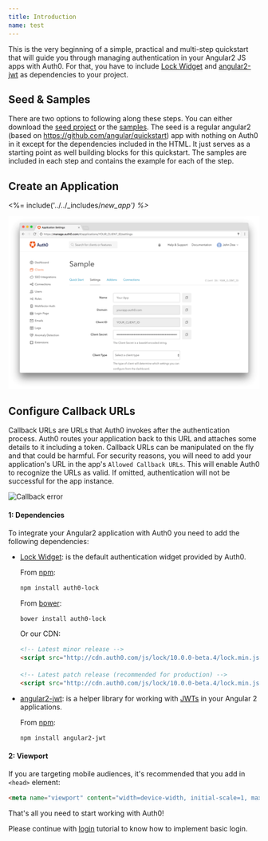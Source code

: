 ```yaml
---
title: Introduction
name: test
---
```


This is the very beginning of a simple, practical and multi-step quickstart that will guide you through managing authentication in your Angular2 JS apps with Auth0. For that, you have to include
[Lock Widget](https://github.com/auth0/lock) and [angular2-jwt](https://github.com/auth0/angular2-jwt) as dependencies to your project.

## Seed & Samples

There are two options to following along these steps. You can either download the [seed project](https://github.com/auth0-samples/auth0-angularjs2-systemjs-sample/tree/master/00-Starter-Seed) or the [samples](https://github.com/auth0-samples/auth0-angularjs2-systemjs-sample). The seed is a regular angular2 (based on https://github.com/angular/quickstart) app with nothing on Auth0 in it except for the dependencies included in the HTML. It just serves as a starting point as well building blocks for this quickstart. The samples are included in each step and contains the example for each of the step.

## Create an Application

<%= include('../../_includes/_new_app') %>_

![App Dashboard](/media/articles/angularjs/app_dashboard.png)


## Configure Callback URLs

Callback URLs are URLs that Auth0 invokes after the authentication process. Auth0 routes your application back to this URL and attaches some details to it including a token. Callback URLs can be manipulated on the fly and that could be harmful. For security reasons, you will need to add your application's URL in the app's `Allowed Callback URLs`. This will enable Auth0 to recognize the URLs as valid. If omitted, authentication will not be successful for the app instance.

![Callback error](/media/articles/angularjs/callback_error2.png)

#### 1: Dependencies
To integrate your Angular2 application with Auth0 you need to add the following dependencies:

- [Lock Widget](https://github.com/auth0/lock): is the default authentication widget provided by Auth0.

    From [npm](https://npmjs.org):

    ```sh
    npm install auth0-lock
    ```

    From [bower](http://bower.io):

    ```sh
    bower install auth0-lock
    ```

    Or our CDN:

    ```html
    <!-- Latest minor release -->
    <script src="http://cdn.auth0.com/js/lock/10.0.0-beta.4/lock.min.js"></script>

    <!-- Latest patch release (recommended for production) -->
    <script src="http://cdn.auth0.com/js/lock/10.0.0-beta.4/lock.min.js"></script>
    ```

- [angular2-jwt](https://github.com/auth0/angular2-jwt): is a helper library for working with [JWTs](http://jwt.io/introduction) in your Angular 2 applications.

    From [npm](https://npmjs.org):

    ```sh
    npm install angular2-jwt
    ```

#### 2: Viewport

If you are targeting mobile audiences, it's recommended that you add in `<head>` element:

```html
<meta name="viewport" content="width=device-width, initial-scale=1, maximum-scale=1, user-scalable=0"/>
```


That's all you need to start working with Auth0!

Please continue with [login](/quickstart/spa/angular2/01-login) tutorial to know how to implement basic login.
